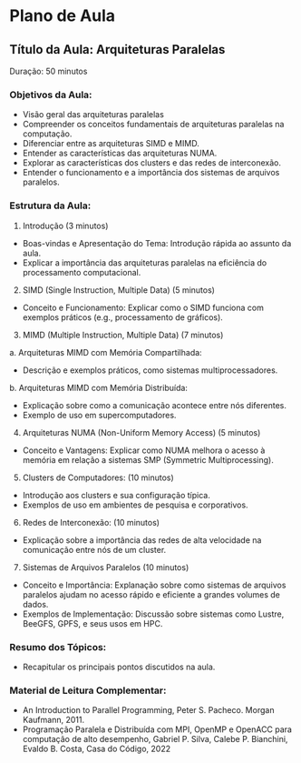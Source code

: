 # Plano de Aula

## Título da Aula: Arquiteturas Paralelas

Duração: 50 minutos

### Objetivos da Aula:
- Visão geral das arquiteturas paralelas 
- Compreender os conceitos fundamentais de arquiteturas paralelas na computação.
- Diferenciar entre as arquiteturas SIMD e MIMD.
- Entender as características das arquiteturas NUMA.
- Explorar as características dos clusters e das redes de interconexão.
- Entender o funcionamento e a importância dos sistemas de arquivos paralelos.

### Estrutura da Aula:

1. Introdução (3 minutos)
- Boas-vindas e Apresentação do Tema: Introdução rápida ao assunto da aula.
- Explicar a importância das arquiteturas paralelas na eficiência do processamento computacional.

2. SIMD (Single Instruction, Multiple Data) (5 minutos)
- Conceito e Funcionamento: Explicar como o SIMD funciona com exemplos práticos (e.g., processamento de gráficos).

3. MIMD (Multiple Instruction, Multiple Data) (7 minutos)

a. Arquiteturas MIMD com Memória Compartilhada:
- Descrição e exemplos práticos, como sistemas multiprocessadores.

b. Arquiteturas MIMD com Memória Distribuída:
- Explicação sobre como a comunicação acontece entre nós diferentes.
- Exemplo de uso em supercomputadores.

4. Arquiteturas NUMA (Non-Uniform Memory Access) (5 minutos)
- Conceito e Vantagens: Explicar como NUMA melhora o acesso à memória em relação a sistemas SMP (Symmetric Multiprocessing).

5. Clusters de Computadores: (10 minutos)
- Introdução aos clusters e sua configuração típica.
- Exemplos de uso em ambientes de pesquisa e corporativos.

6. Redes de Interconexão: (10 minutos)
- Explicação sobre a importância das redes de alta velocidade na comunicação entre nós de um cluster.

7. Sistemas de Arquivos Paralelos (10 minutos)
- Conceito e Importância: Explanação sobre como sistemas de arquivos paralelos ajudam no acesso rápido e eficiente a grandes volumes de dados.
- Exemplos de Implementação: Discussão sobre sistemas como Lustre, BeeGFS, GPFS, e seus usos em HPC.

### Resumo dos Tópicos: 
- Recapitular os principais pontos discutidos na aula.

### Material de Leitura Complementar:
- An Introduction to Parallel Programming, Peter S. Pacheco. Morgan Kaufmann, 2011.
- Programação Paralela e Distribuída com MPI, OpenMP e OpenACC para computação de alto desempenho, Gabriel P. Silva, Calebe P. Bianchini, Evaldo B. Costa, Casa do Código, 2022
